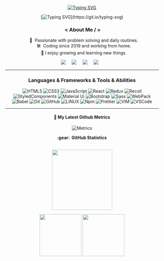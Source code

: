 
<div align="center">
 
[![Typing SVG](https://readme-typing-svg.herokuapp.com?font=Montserrat&color=%239B8484&size=22&duration=3800&center=true&vCenter=true&width=416&lines=Hi+There%2C+My+name+is+ERFAN.;I'm+a+front-end+developer)](https://git.io/typing-svg)
       
[![Typing SVG](https://readme-typing-svg.herokuapp.com?font=Montserrat&color=%239B8484&size=22&duration=4000&center=true&vCenter=true&width=416&lines=Welcome+to+my+Github+profile.;html%2C+css+%2Cjavascript%2C+react%2C+redux+....)](https://git.io/typing-svg)       
       
### &nbsp;< About Me / >

&nbsp;&nbsp;&nbsp;:heartbeat: &nbsp;Passionate with problem solving and daily routines.\
&nbsp;&nbsp;&nbsp;:hammer_and_wrench: &nbsp;Coding since 2019 and working from home.\
&nbsp;&nbsp;&nbsp;🤞 I enjoy growing and learning new things.

  
 <p align="center">
  <a href="mailto:devgoodarzi@protonmail.com"><img src="https://img.shields.io/badge/gmail-%23D14836.svg?&style=for-the-badge&logo=gmail&logoColor=white" /></a>&nbsp;&nbsp;&nbsp;&nbsp;
  <a href="https://www.facebook.com/erfan.goodarzi.7927"><img src="https://img.shields.io/badge/facebook-%233B5998.svg?&style=for-the-badge&logo=facebook&logoColor=white" /></a>&nbsp;&nbsp;&nbsp;&nbsp;
  <a href="https://www.instagram.com/erfan.goodarzi/"><img src="https://img.shields.io/badge/instagram-%23dc2743.svg?&style=for-the-badge&logo=instagram&logoColor=white" /></a>&nbsp;&nbsp;&nbsp;&nbsp;
  <a href="https://www.linkedin.com/in/erfan-goodazi-83b8481b3/"><img src="https://img.shields.io/badge/linkedin-%230077B5.svg?&style=for-the-badge&logo=linkedin&logoColor=white" /></a>&nbsp;&nbsp;&nbsp;&nbsp;
</p>
<hr>

 
### Languages & Frameworks & Tools & Abilities 

![HTML5](https://img.shields.io/badge/Html5-E34F26.svg?&style=flat-square&logo=html5&logoColor=yellow&color=222)
![CSS3](https://img.shields.io/badge/Css3-%231572B6.svg?&style=flat-square&logo=css3&logoColor=yellow&color=222)
![JavaScript](https://img.shields.io/badge/JavaScript-323330.svg?&style=flat-square&logo=javascript&logoColor=yellow&color=222)
![React](https://img.shields.io/badge/React-E34F26.svg?&style=flat-square&logo=react&logoColor=yellow&color=222)
![Redux](https://img.shields.io/badge/Redux-02569B.svg?&style=flat-square&logo=redux&logoColor=yellow&color=222)
![Recoil](https://img.shields.io/badge/Recoil-E34F26.svg?&style=flat-square&logo=Recoil&logoColor=yellow&color=222)
![StyledComponents](https://img.shields.io/badge/-Styled_Components-db7092?style=flat-square&logo=styled-components&logoColor=yellow&color=222)
![Material Ui](https://img.shields.io/badge/MUI-02569B.svg?&style=flat-square&logo=material-ui&logoColor=yellow&color=222)
![Bootstrap](https://img.shields.io/badge/Bootstrap-E34F26.svg?&style=flat-square&logo=bootstrap&logoColor=yellow&color=222)
![Sass](https://img.shields.io/badge/Sass-02569B.svg?&style=flat-square&logo=sass&logoColor=yellow&color=222)
![WebPack](https://img.shields.io/badge/Webpack-E34F26.svg?&style=flat-square&logo=webpack&logoColor=yellow&color=222)
![Babel](https://img.shields.io/badge/Babel-E34F26.svg?&style=flat-square&logo=Babel&logoColor=yellow&color=222)
![Git](https://img.shields.io/badge/Git-%23F05033.svg?&style=flat-square&logo=git&logoColor=yellow&color=222)
![GitHub](https://img.shields.io/badge/Github-%23121011.svg?&style=flat-square&logo=github&logoColor=yellow&color=222)
![LINUX](https://img.shields.io/badge/Linux-FCC624?style=flat-square-square&logo=linux&logoColor=black&logoColor=yellow&color=222)
![Npm](https://img.shields.io/badge/NPM-FCC624?style=flat-square-square&logoColor=yellow&color=222)
![Prettier](https://img.shields.io/badge/Prettier-E34F26.svg?&style=flat-square&logo=prettier&logoColor=yellow&color=222)
![VIM](https://img.shields.io/badge/Vim-E34F26.svg?&style=flat-square&logo=vim&logoColor=yellow&color=222)
![VSCode](https://img.shields.io/badge/VsCode-007ACC.svg?&style=flat-square&logo=visual-studio-code&logoColor=yellow&color=222)

<hr>
  
#### 🔔 My Latest Github Metrics
![Metrics](https://metrics.lecoq.io/erfan-goodarzi?template=classic&base.header=0&isocalendar=1&followup=1&isocalendar.duration=half-year&followup.sections=repositories&followup.indepth=false&config.timezone=Asia%2FTehran)
  
  
 
  <summary><b>:gear: &nbsp;GitHub Statistics</b></summary>
  <br/>
<p align="center">
      <img height="197px" src="https://github-readme-streak-stats.herokuapp.com?user=erfan-goodarzi&theme=Javascript&hide_border=true&date_format=M%20j%5B%2C%20Y%5D" />
</p>
<p align="center">
  <img height="137px" src="https://github-readme-stats.vercel.app/api?username=erfan-goodarzi&hide_title=true&hide_border=true&show_icons=true&include_all_commits=true&count_private=true&line_height=21&theme=highcontrast " /> <img height="137px" src="https://github-readme-stats.vercel.app/api/top-langs/?username=erfan-goodarzi&hide_border=true&layout=compact&langs_count=10&theme=highcontrast" />
</p>

       
</div>
